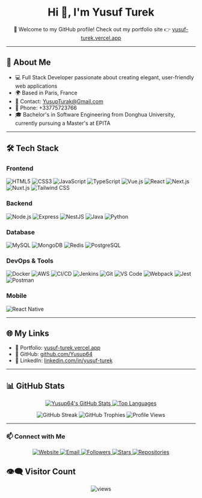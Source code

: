 <h1 align="center">Hi 👋, I'm Yusuf Turek</h1>

<p align="center">
  🚀 Welcome to my GitHub profile! Check out my portfolio site 👉 <a href="https://yusuf-turek.vercel.app/" target="_blank">yusuf-turek.vercel.app</a>
</p>

---

## 🧠 About Me

- 💻 Full Stack Developer passionate about creating elegant, user-friendly web applications
- 🌍 Based in Paris, France
- 📧 Contact: YusupTurak@Gmail.com
- 📱 Phone: +33775723766
- 🎓 Bachelor's in Software Engineering from Donghua University, currently pursuing a Master's at EPITA

---

## 🛠️ Tech Stack

### Frontend
![HTML5](https://img.shields.io/badge/HTML5-E34F26?style=flat-square&logo=html5&logoColor=white)
![CSS3](https://img.shields.io/badge/CSS3-1572B6?style=flat-square&logo=css3&logoColor=white)
![JavaScript](https://img.shields.io/badge/JavaScript-F7DF1E?style=flat-square&logo=javascript&logoColor=black)
![TypeScript](https://img.shields.io/badge/TypeScript-3178C6?style=flat-square&logo=typescript&logoColor=white)
![Vue.js](https://img.shields.io/badge/Vue.js-4FC08D?style=flat-square&logo=vuedotjs&logoColor=white)
![React](https://img.shields.io/badge/React-61DAFB?style=flat-square&logo=react&logoColor=black)
![Next.js](https://img.shields.io/badge/Next.js-000000?style=flat-square&logo=nextdotjs&logoColor=white)
![Nuxt.js](https://img.shields.io/badge/Nuxt.js-00DC82?style=flat-square&logo=nuxtdotjs&logoColor=white)
![Tailwind CSS](https://img.shields.io/badge/Tailwind_CSS-06B6D4?style=flat-square&logo=tailwindcss&logoColor=white)

### Backend
![Node.js](https://img.shields.io/badge/Node.js-339933?style=flat-square&logo=nodedotjs&logoColor=white)
![Express](https://img.shields.io/badge/Express-000000?style=flat-square&logo=express&logoColor=white)
![NestJS](https://img.shields.io/badge/NestJS-E0234E?style=flat-square&logo=nestjs&logoColor=white)
![Java](https://img.shields.io/badge/Java-007396?style=flat-square&logo=java&logoColor=white)
![Python](https://img.shields.io/badge/Python-3776AB?style=flat-square&logo=python&logoColor=white)

### Database
![MySQL](https://img.shields.io/badge/MySQL-4479A1?style=flat-square&logo=mysql&logoColor=white)
![MongoDB](https://img.shields.io/badge/MongoDB-47A248?style=flat-square&logo=mongodb&logoColor=white)
![Redis](https://img.shields.io/badge/Redis-DC382D?style=flat-square&logo=redis&logoColor=white)
![PostgreSQL](https://img.shields.io/badge/PostgreSQL-4169E1?style=flat-square&logo=postgresql&logoColor=white)

### DevOps & Tools
![Docker](https://img.shields.io/badge/Docker-2496ED?style=flat-square&logo=docker&logoColor=white)
![AWS](https://img.shields.io/badge/AWS-232F3E?style=flat-square&logo=amazonaws&logoColor=white)
![CI/CD](https://img.shields.io/badge/CI/CD-4A154B?style=flat-square&logo=githubactions&logoColor=white)
![Jenkins](https://img.shields.io/badge/Jenkins-D24939?style=flat-square&logo=jenkins&logoColor=white)
![Git](https://img.shields.io/badge/Git-F05032?style=flat-square&logo=git&logoColor=white)
![VS Code](https://img.shields.io/badge/VS_Code-007ACC?style=flat-square&logo=visualstudiocode&logoColor=white)
![Webpack](https://img.shields.io/badge/Webpack-8DD6F9?style=flat-square&logo=webpack&logoColor=black)
![Jest](https://img.shields.io/badge/Jest-C21325?style=flat-square&logo=jest&logoColor=white)
![Postman](https://img.shields.io/badge/Postman-FF6C37?style=flat-square&logo=postman&logoColor=white)

### Mobile
![React Native](https://img.shields.io/badge/React_Native-61DAFB?style=flat-square&logo=react&logoColor=black)

---

## 🌐 My Links

- 🔗 Portfolio: [yusuf-turek.vercel.app](https://yusuf-turek.vercel.app/)
- 🐙 GitHub: [github.com/Yusup64](https://github.com/Yusup64)
- 💼 LinkedIn: [linkedin.com/in/yusuf-turek](https://www.linkedin.com/in/yusuf-turek/)

---

## 📊 GitHub Stats

<p align="center">
  <!-- Overall stats -->
  <a href="https://github.com/Yusup64">
    <img alt="Yusup64's GitHub Stats" src="https://github-readme-stats.vercel.app/api?username=Yusup64&show_icons=true&count_private=true&theme=default" />
  </a>
  <!-- Most used langs -->
  <a href="https://github.com/Yusup64">
    <img alt="Top Languages" src="https://github-readme-stats.vercel.app/api/top-langs/?username=Yusup64&layout=compact&theme=default" />
  </a>
</p>

<p align="center">
  <!-- Streak -->
  <img alt="GitHub Streak" src="https://github-readme-streak-stats.herokuapp.com/?user=Yusup64&theme=default" />
  <!-- Trophies -->
  <img alt="GitHub Trophies" src="https://github-profile-trophy.vercel.app/?username=Yusup64&theme=default" />
  <!-- Profile views -->
<img alt="Profile Views" src="https://profile-counter.glitch.me/Yusup64/count.svg" />
</p>

---

### 📫 Connect with Me

<p align="center">
  <a href="https://yusuf-turek.vercel.app" target="_blank">
    <img alt="Website" src="https://img.shields.io/badge/Website-https%3A%2F%2Fyusuf--turek.vercel.app-blue?style=flat-square" />
  </a>
  <a href="mailto:YusupTurak@gmail.com">
    <img alt="Email" src="https://img.shields.io/badge/Gmail-YusupTurak%40gmail.com-red?style=flat-square&logo=gmail" />
  </a>
  <a href="https://github.com/Yusup64?tab=followers">
    <img alt="Followers" src="https://img.shields.io/github/followers/Yusup64?label=Followers&style=flat-square" />
  </a>
  <a href="https://github.com/Yusup64?tab=stars">
    <img alt="Stars" src="https://img.shields.io/github/stars/Yusup64?label=Stars&style=flat-square" />
  </a>
  <a href="https://github.com/Yusup64?tab=repositories">
    <img alt="Repositories" src="https://img.shields.io/github/repo-count/Yusup64?label=Repos&style=flat-square" />
  </a>
</p>

## 👁️‍🗨️ Visitor Count

<p align="center">
<img src="https://komarev.com/ghpvc/?username=Yusup64&style=plastic&color=brightgreen" alt="views"/>
</p>
